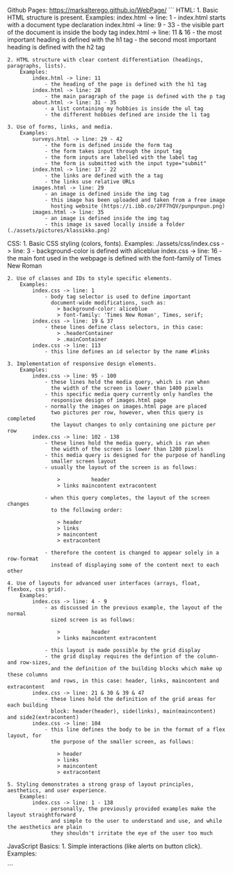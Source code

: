 Github Pages: https://markalterego.github.io/WebPage/
´´´
HTML:
    1. Basic HTML structure is present.
        Examples: 
            index.html -> line: 1 
                - index.html starts with a document type declaration
            index.html -> line: 9 - 33
                - the visible part of the document is inside the body tag 
            index.html -> line: 11 & 16
                - the most important heading is defined with the h1 tag
                - the second most important heading is defined with the h2 tag
    
    2. HTML structure with clear content differentiation (headings, paragraphs, lists).
        Examples:
            index.html -> line: 11
                - the heading of the page is defined with the h1 tag
            index.html -> line: 28
                - the main paragraph of the page is defined with the p tag 
            about.html -> line: 31 - 35
                - a list containing my hobbies is inside the ul tag
                - the different hobbies defined are inside the li tag
    
    3. Use of forms, links, and media.
        Examples: 
            surveys.html -> line: 29 - 42
                - the form is defined inside the form tag
                - the form takes input through the input tag
                - the form inputs are labelled with the label tag
                - the form is submitted with the input type="submit"
            index.html -> line: 17 - 22
                - the links are defined with the a tag
                - the links use relative URLs 
            images.html -> line: 29
                - an image is defined inside the img tag
                - this image has been uploaded and taken from a free image
                  hosting website (https://i.ibb.co/2FF7hQV/punpunpun.png)
            images.html -> line: 35
                - an image is defined inside the img tag
                - this image is saved locally inside a folder (./assets/pictures/klassikko.png)

CSS: 
    1. Basic CSS styling (colors, fonts).
        Examples:
            ./assets/css/index.css -> line: 3
                - background-color is defined with aliceblue
            index.css -> line: 16
                - the main font used in the webpage is defined 
                  with the font-family of Times New Roman

    2. Use of classes and IDs to style specific elements.
        Examples: 
            index.css -> line: 1
                - body tag selector is used to define important
                  document-wide modifications, such as: 
                    > background-color: aliceblue
                    > font-family: 'Times New Roman', Times, serif;
            index.css -> line: 19 & 37
                - these lines define class selectors, in this case:
                    > .headerContainer
                    > .mainContainer
            index.css -> line: 113
                - this line defines an id selector by the name #links
    
    3. Implementation of responsive design elements.
        Examples:
            index.css -> line: 95 - 100
                - these lines hold the media query, which is ran when 
                  the width of the screen is lower than 1400 pixels
                - this specific media query currently only handles the
                  responsive design of images.html page
                - normally the images on images.html page are placed
                  two pictures per row, however, when this query is completed
                  the layout changes to only containing one picture per row
            index.css -> line: 102 - 138
                - these lines hold the media query, which is ran when
                  the width of the screen is lower than 1200 pixels
                - this media query is designed for the purpose of handling
                  smaller screen layout
                - usually the layout of the screen is as follows:

                    >          header
                    > links maincontent extracontent

                - when this query completes, the layout of the screen changes
                  to the following order:
                  
                    > header
                    > links
                    > maincontent
                    > extracontent
                
                - therefore the content is changed to appear solely in a row-format
                  instead of displaying some of the content next to each other
    
    4. Use of layouts for advanced user interfaces (arrays, float, flexbox, css grid).
        Examples:
            index.css -> line: 4 - 9
                - as discussed in the previous example, the layout of the normal
                  sized screen is as follows:

                    >          header
                    > links maincontent extracontent
                
                - this layout is made possible by the grid display 
                - the grid display requires the defintion of the column- and row-sizes,
                  and the definition of the building blocks which make up these columns
                  and rows, in this case: header, links, maincontent and extracontent
            index.css -> line: 21 & 30 & 39 & 47
                - these lines hold the definition of the grid areas for each building
                  block: header(header), side(links), main(maincontent) and side2(extracontent)
            index.css -> line: 104
                - this line defines the body to be in the format of a flex layout, for
                  the purpose of the smaller screen, as follows:

                    > header
                    > links
                    > maincontent
                    > extracontent
    
    5. Styling demonstrates a strong grasp of layout principles, aesthetics, and user experience.
        Examples:
            index.css -> line: 1 - 138
                - personally, the previously provided examples make the layout straightforward
                  and simple to the user to understand and use, and while the aesthetics are plain
                  they shouldn't irritate the eye of the user too much

JavaScript Basics:
    1. Simple interactions (like alerts on button click).
        Examples:


        
´´´